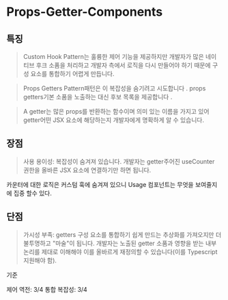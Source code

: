 # Props-Getter-Components

## 특징

> Custom Hook Pattern는 훌륭한 제어 기능을 제공하지만 개발자가 많은 네이티브 후크 소품을 처리하고 개발자 측에서 로직을 다시 만들어야 하기 때문에 구성 요소를 통합하기 어렵게 만듭니다.

> Props Getters Pattern패턴은 이 복잡성을 숨기려고 시도합니다 . props getters기본 소품을 노출하는 대신 후보 목록을 제공합니다 .

> A getter는 많은 props를 반환하는 함수이며 의미 있는 이름을 가지고 있어 getter어떤 JSX 요소에 해당하는지 개발자에게 명확하게 알 수 있습니다.

## 장점

> 사용 용이성: 복잡성이 숨겨져 있습니다. 개발자는 getter주어진 useCounter 권한을 올바른 JSX 요소에 연결하기만 하면 됩니다.

카운터에 대한 로직은 커스텀 훅에 숨겨져 있으니 Usage 컴포넌트는 무엇을 보여줄지에 집중 할수 있다.

## 단점

> 가시성 부족: getters 구성 요소를 통합하기 쉽게 만드는 추상화를 가져오지만 더 불투명하고 "마술"이 됩니다. 개발자는 노출된 getter 소품과 영향을 받는 내부 논리를 제대로 이해해야 이를 올바르게 재정의할 수 있습니다(이를 Typescript지원해야 함).

기준

제어 역전: 3/4
통합 복잡성: 3/4
